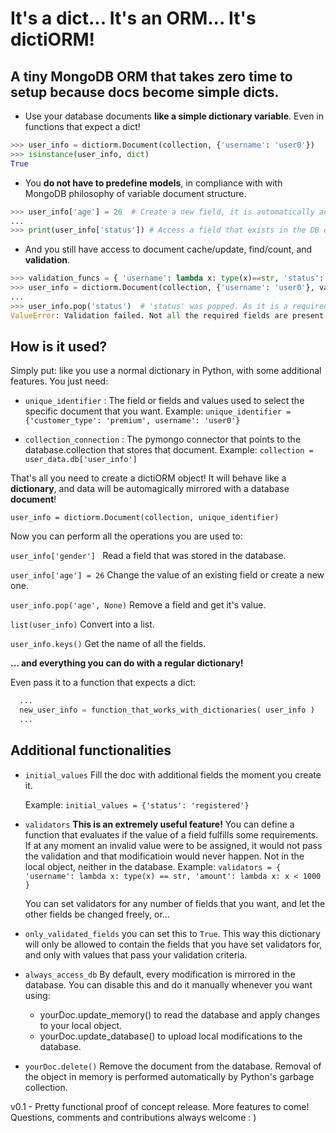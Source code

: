 It's a dict... It's an ORM... It's dictiORM!
==============================================

A tiny MongoDB ORM that takes zero time to setup because docs become simple dicts.
----------------------------------------------------------------------------------

- Use your database documents **like a simple dictionary variable**. Even in functions that expect a dict!
```python
>>> user_info = dictiorm.Document(collection, {'username': 'user0'})
>>> isinstance(user_info, dict)
True
```

- You **do not have to predefine models**, in compliance with with MongoDB philosophy of variable document structure.
```python
>>> user_info['age'] = 26  # Create a new field, it is automatically added to the DB.
...
>>> print(user_info['status']) # Access a field that exists in the DB even if you dit not explicitly declare it.
```

- And you still have access to document cache/update, find/count, and **validation**.
```python
>>> validation_funcs = { 'username': lambda x: type(x)==str, 'status': lambda x: type(x)==str }
>>> user_info = dictiorm.Document(collection, {'username': 'user0'}, validators=validation_funcs)
...
>>> user_info.pop('status')  # 'status' was popped. As it is a required field, it will fail validation.
ValueError: Validation failed. Not all the required fields are present. Missing: {'status'}
```
  
  
  
  
  
How is it used?
---------------

Simply put: like you use a normal dictionary in Python, with some additional features. You just need:
  * `unique_identifier` : The field or fields and values used to select the specific document that you want.
    Example: `unique_identifier = {'customer_type': 'premium', username': 'user0'}`

  * `collection_connection` : The pymongo connector that points to the database.collection that stores that document.
    Example: `collection = user_data.db['user_info']`


That's all you need to create a dictiORM object! It will behave like a **dictionary**, and data will be automagically mirrored with a database **document**!

`user_info = dictiorm.Document(collection, unique_identifier)`
  
  
  
  
Now you can perform all the operations you are used to:

`user_info['gender'] ` Read a field that was stored in the database.

`user_info['age'] = 26` Change the value of an existing field or create a new one.

`user_info.pop('age', None)` Remove a field and get it's value.

`list(user_info)` Convert into a list.

`user_info.keys()` Get the name of all the fields.

**... 
and everything you can do with a regular dictionary!**


Even pass it to a function that expects a dict:

```python
  ...
  new_user_info = function_that_works_with_dictionaries( user_info )
  ...
```
  
  
  
  
  
  
Additional functionalities
--------------------------

* `initial_values` Fill the doc with additional fields the moment you create it.

  Example: `initial_values = {'status': 'registered'}`
  
  
  
* `validators` **This is an extremely useful feature!** You can define a function that evaluates if the value of a field  fulfills some requirements. If at any moment an invalid value were to be assigned, it would not pass the validation and that modificatioin would never happen. Not in the local object, neither in the database.
  Example: `validators = { 'username': lambda x: type(x) == str, 'amount': lambda x: x < 1000 }`
  
  
  
  You can set validators for any number of fields that you want, and let the other fields be changed freely, or...

* `only_validated_fields` you can set this to `True`. This way this dictionary will only be allowed to contain the fields that you have set validators for, and only with values that pass your validation criteria.
  
  
  
* `always_access_db` By default, every modification is mirrored in the database. You can disable this and do it manually whenever you want using:
  - yourDoc.update_memory() to read the database and apply changes to your local object.
  - yourDoc.update_database() to upload local modifications to the database.
  
  
  
* `yourDoc.delete()` Remove the document from the database. Removal of the object in memory is performed automatically by Python's garbage collection.
  
  
  
  
v0.1 - Pretty functional proof of concept release. More features to come! Questions, comments and contributions always welcome  : )
  
